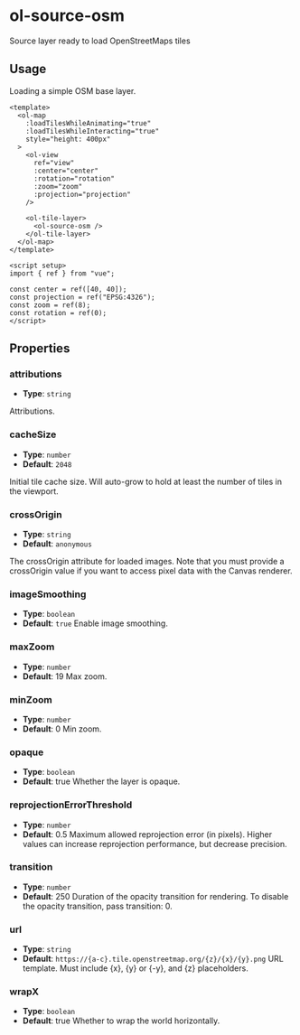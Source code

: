 # ol-source-osm

Source layer ready to load OpenStreetMaps tiles

<script setup>
import MapDemo from "@demos/MapDemo.vue"
</script>

<ClientOnly>
<MapDemo />
</ClientOnly>

## Usage

Loading a simple OSM base layer.

```vue
<template>
  <ol-map
    :loadTilesWhileAnimating="true"
    :loadTilesWhileInteracting="true"
    style="height: 400px"
  >
    <ol-view
      ref="view"
      :center="center"
      :rotation="rotation"
      :zoom="zoom"
      :projection="projection"
    />

    <ol-tile-layer>
      <ol-source-osm />
    </ol-tile-layer>
  </ol-map>
</template>

<script setup>
import { ref } from "vue";

const center = ref([40, 40]);
const projection = ref("EPSG:4326");
const zoom = ref(8);
const rotation = ref(0);
</script>
```

## Properties

### attributions

- **Type**: `string`

Attributions.

### cacheSize

- **Type**: `number`
- **Default**: `2048`

Initial tile cache size. Will auto-grow to hold at least the number of tiles in the viewport.

### crossOrigin

- **Type**: `string`
- **Default**: `anonymous`

The crossOrigin attribute for loaded images. Note that you must provide a crossOrigin value if you want to access pixel data with the Canvas renderer.

### imageSmoothing

- **Type**: `boolean`
- **Default**: `true`
  Enable image smoothing.

### maxZoom

- **Type**: `number`
- **Default**: 19
  Max zoom.

### minZoom

- **Type**: `number`
- **Default**: 0
  Min zoom.

### opaque

- **Type**: `boolean`
- **Default**: true
  Whether the layer is opaque.

### reprojectionErrorThreshold

- **Type**: `number `
- **Default**: 0.5
  Maximum allowed reprojection error (in pixels). Higher values can increase reprojection performance, but decrease precision.

### transition

- **Type**: `number`
- **Default**: 250
  Duration of the opacity transition for rendering. To disable the opacity transition, pass transition: 0.

### url

- **Type**: `string`
- **Default**: `https://{a-c}.tile.openstreetmap.org/{z}/{x}/{y}.png`
  URL template. Must include {x}, {y} or {-y}, and {z} placeholders.

### wrapX

- **Type**: `boolean `
- **Default**: true
  Whether to wrap the world horizontally.

